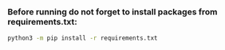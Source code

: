 ### Before running do not forget to install packages from requirements.txt:

```bash
python3 -m pip install -r requirements.txt
```
